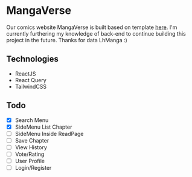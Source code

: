 # MangaVerse

Our comics website MangaVerse is built based on template [here](https://dribbble.com/shots/16591556-Website-Reading-Comic-Online/attachments/11617578?mode=media). I'm currently furthering my knowledge of back-end to continue building this project in the future. 
Thanks for data LhManga :)
## Technologies

* ReactJS
* React Query
* TailwindCSS


## Todo
- [x] Search Menu
- [x] SideMenu List Chapter
- [ ] SideMenu Inside ReadPage
- [ ] Save Chapter
- [ ] View History
- [ ] Vote/Rating
- [ ] User Profile
- [ ] Login/Register

